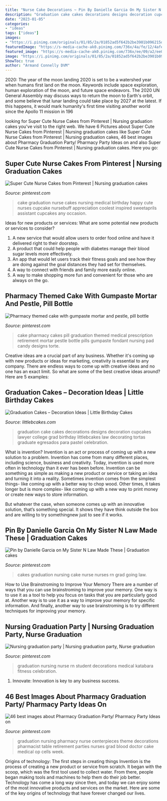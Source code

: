 ```yaml
---
title: "Nurse Cake Decorations ~ Pin By Danielle Garcia On My Sister N Law Made These"
description: "Graduation cake cakes decorations designs decoration cupcakes lawyer college grad birthday littlebcakes law decorating tortas graduate egresados para pastel celebration"
date: "2023-01-05"
categories:
- "ideas"
tags: ["ideas"]
images:
- "https://i.pinimg.com/originals/01/85/2a/01852ad5f642b2be3901b096215d2b6c.jpg"
featuredImage: "https://s-media-cache-ak0.pinimg.com/736x/4a/fe/12/4afe121ff13d45b364d0f10b6e2b8b03--nursing-party-nursing-graduation.jpg"
featured_image: "https://s-media-cache-ak0.pinimg.com/736x/ee/09/a2/ee09a2e4234b73ca7a2c986395ed82d6.jpg"
image: "https://i.pinimg.com/originals/01/85/2a/01852ad5f642b2be3901b096215d2b6c.jpg"
ShowToc: true
author: "Armand Connelly DVM"
---
```



2020: The year of the moon landing
2020 is set to be a watershed year when humans first land on the moon. Keywords include space exploration, human exploration of the moon, and future space endeavors. The 2020 UN General Assembly may discuss ways to return the moon to Earth's orbit, and some believe that lunar landing could take place by 2027 at the latest. If this happens, it would mark humanity's first time visiting another world since the Apollo 11 mission in 196
	

		
looking for Super Cute Nurse Cakes from Pinterest | Nursing graduation cakes you've visit to the right web. We have 6 Pictures about Super Cute Nurse Cakes from Pinterest | Nursing graduation cakes like Super Cute Nurse Cakes from Pinterest | Nursing graduation cakes, 46 best images about Pharmacy Graduation Party/ Pharmacy Party Ideas on and also Super Cute Nurse Cakes from Pinterest | Nursing graduation cakes. Here you go:
		
    
## Super Cute Nurse Cakes From Pinterest | Nursing Graduation Cakes

<img loading=lazy src="https://i.pinimg.com/originals/4a/05/41/4a054187066c4ed45611cdfe91429f91.jpg" onerror="this.onerror=null;this.src='https://tse4.mm.bing.net/th?id=OIP.kptgHv4ZFtZ6KlCAH5SqHwHaLE&amp;pid=15.1';" alt="Super Cute Nurse Cakes from Pinterest | Nursing graduation cakes">

_Source: pinterest.com_

>cake graduation nurse cakes nursing medical birthday happy cute nurses cupcake nursebuff appreciation coolest inspired sweetaprils assistant cupcakes any occasion. 

	

Ideas for new products or services: What are some potential new products or services to consider?
1. A new service that would allow users to order food online and have it delivered right to their doorstep.
2. A product that could help people with diabetes manage their blood sugar levels more effectively.
3. An app that would let users track their fitness goals and see how they are doing against the goal distances they had set for themselves.
4. A way to connect with friends and family more easily online.
5. A way to make shopping more fun and convenient for those who are always on the go.

    
## Pharmacy Themed Cake With Gumpaste Mortar And Pestle, Pill Bottle

<img loading=lazy src="https://s-media-cache-ak0.pinimg.com/736x/ee/09/a2/ee09a2e4234b73ca7a2c986395ed82d6.jpg" onerror="this.onerror=null;this.src='https://tse3.mm.bing.net/th?id=OIP.8bslBIRL-ZfSw7XBbXlI9AHaJ3&amp;pid=15.1';" alt="Pharmacy themed cake with gumpaste mortar and pestle, pill bottle">

_Source: pinterest.com_

>cake pharmacy cakes pill graduation themed medical prescription retirement mortar pestle bottle pills gumpaste fondant nursing pad candy designs torte. 

	

Creative ideas are a crucial part of any business. Whether it's coming up with new products or ideas for marketing, creativity is essential to any company. There are endless ways to come up with creative ideas and no one has an exact limit. So what are some of the best creative ideas around? Here are 5 examples: 

    
## Graduation Cakes – Decoration Ideas | Little Birthday Cakes

<img loading=lazy src="http://www.littlebcakes.com/wp-content/uploads/2013/08/Graduation-Cake-Decorations-819x1024.jpg" onerror="this.onerror=null;this.src='https://tse4.mm.bing.net/th?id=OIP.UBurm-8qkDvrImZREikgpAHaJQ&amp;pid=15.1';" alt="Graduation Cakes – Decoration Ideas | Little Birthday Cakes">

_Source: littlebcakes.com_

>graduation cake cakes decorations designs decoration cupcakes lawyer college grad birthday littlebcakes law decorating tortas graduate egresados para pastel celebration. 

	

What is invention?
Invention is an act or process of coming up with a new solution to a problem. Invention has come from many different places, including science, business and creativity. Today, invention is used more often in technology than it ever has been before. 
Invention can be something as simple as making a new product or service or taking an idea and turning it into a reality. Sometimes invention comes from the simplest things- like coming up with a better way to chop wood. Other times, it takes longer but is more complex- like coming up with a new way to print money or create new ways to store information. 

But whatever the case, when someone comes up with an innovative solution, that’s something special. It shows they have think outside the box and are willing to try somethingnew just to see if it works.

    
## Pin By Danielle Garcia On My Sister N Law Made These | Graduation Cakes

<img loading=lazy src="https://i.pinimg.com/736x/91/d5/4e/91d54e3e5bad036c824144247da965bf--nursing-graduation-cakes-graduation-ideas.jpg" onerror="this.onerror=null;this.src='https://tse3.mm.bing.net/th?id=OIP.dqzmtNClG-ERswW6L7PSAQHaG9&amp;pid=15.1';" alt="Pin by Danielle Garcia on My Sister N Law Made These | Graduation cakes">

_Source: pinterest.com_

>cakes graduation nursing cake nurse nurses rn grad going law. 

	

How to Use Brainstroming to Improve Your Memory
There are a number of ways that you can use brainstroming to improve your memory. One way is to use it as a tool to help you focus on tasks that you are particularly good at. Another way is to use it as a way to improve your memory for specific information. And finally, another way to use brainstroming is to try different techniques for improving your memory.

    
## Nursing Graduation Party | Nursing Graduation Party, Nurse Graduation

<img loading=lazy src="https://i.pinimg.com/originals/01/85/2a/01852ad5f642b2be3901b096215d2b6c.jpg" onerror="this.onerror=null;this.src='https://tse4.mm.bing.net/th?id=OIP.lI1LiZZyow2dyDAGTsQgUgHaNK&amp;pid=15.1';" alt="Nursing graduation party | Nursing graduation party, Nurse graduation">

_Source: pinterest.com_

>graduation nursing nurse rn student decorations medical katabara fitness celebration. 

	

1. Innovate: Innovation is key to any business success.

    
## 46 Best Images About Pharmacy Graduation Party/ Pharmacy Party Ideas On

<img loading=lazy src="https://s-media-cache-ak0.pinimg.com/736x/4a/fe/12/4afe121ff13d45b364d0f10b6e2b8b03--nursing-party-nursing-graduation.jpg" onerror="this.onerror=null;this.src='https://tse3.mm.bing.net/th?id=OIP.-PMyqLpSuzgrXtiiETiQdQHaJ6&amp;pid=15.1';" alt="46 best images about Pharmacy Graduation Party/ Pharmacy Party Ideas on">

_Source: pinterest.com_

>graduation nursing pharmacy nurse centerpieces theme decorations pharmacist table retirement parties nurses grad blood doctor cake medical op cells week. 

	

Origins of technology: The first steps in creating things
Invention is the process of creating a new product or service from scratch. It began with the scoop, which was the first tool used to collect water. From there, people began making tools and machines to help them do their job better. Technology has come a long way since then, and today we can enjoy some of the most innovative products and services on the market. Here are some of the key origins of technology that have forever changed our lives.

